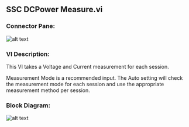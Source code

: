 ## **SSC DCPower Measure.vi**
### Connector Pane:
![alt text](/Instrument%20Control/DCPower/SSC%20DCPower/SSC%20DCPower%20Measure.vic.png "SSC DCPower Measure.vi connector pane")

### VI Description:
This VI takes a Voltage and Current measurement for each session.

Measurement Mode is a recommended input. The Auto setting will check the measurement mode for each session and use the appropriate measurement method per session.

### Block Diagram:
![alt text](/Instrument%20Control/DCPower/SSC%20DCPower/SSC%20DCPower%20Measure.vid.png "SSC DCPower Measure.vi block diagram")
